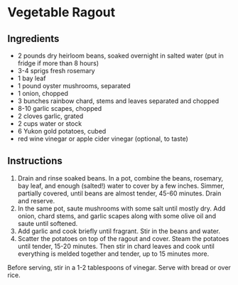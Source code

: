 # Vegetable Ragout

## Ingredients

- 2 pounds dry heirloom beans, soaked overnight in salted water (put in fridge if more than 8 hours)
- 3-4 sprigs fresh rosemary
- 1 bay leaf
- 1 pound oyster mushrooms, separated
- 1 onion, chopped
- 3 bunches rainbow chard, stems and leaves separated and chopped
- 8-10 garlic scapes, chopped
- 2 cloves garlic, grated
- 2 cups water or stock
- 6 Yukon gold potatoes, cubed
- red wine vinegar or apple cider vinegar (optional, to taste)

## Instructions

1. Drain and rinse soaked beans. In a pot, combine the beans, rosemary, bay leaf, and enough (salted!) water to cover by a few inches. Simmer, partially covered, until beans are almost tender, 45-60 minutes. Drain and reserve.
2. In the same pot, saute mushrooms with some salt until mostly dry. Add onion, chard stems, and garlic scapes along with some olive oil and saute until softened.
3. Add garlic and cook briefly until fragrant. Stir in the beans and water.
4. Scatter the potatoes on top of the ragout and cover. Steam the potatoes until tender, 15-20 minutes. Then stir in chard leaves and cook until everything is melded together and tender, up to 15 minutes more.

Before serving, stir in a 1-2 tablespoons of vinegar. Serve with bread or over rice.

